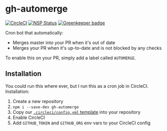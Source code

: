 # gh-automerge

[![CircleCI](https://circleci.com/gh/jonathanong/gh-automerge/tree/master.svg?style=svg&circle-token=d89466bafa3597afd2af10e1305ecac50a76958f)](https://circleci.com/gh/jonathanong/gh-automerge/tree/master)
[![NSP Status](https://nodesecurity.io/orgs/jonathanong/projects/90f33c5d-5d57-410c-9899-4e1e7b3a254a/badge)](https://nodesecurity.io/orgs/jonathanong/projects/90f33c5d-5d57-410c-9899-4e1e7b3a254a)
[![Greenkeeper badge](https://badges.greenkeeper.io/jonathanong/gh-automerge.svg)](https://greenkeeper.io/)

Cron bot that automatically:

- Merges master into your PR when it's out of date
- Merges your PR when it's up-to-date and is not blocked by any checks

To enable this on your PR, simply add a label called `AUTOMERGE`.

## Installation

You could run this where ever, but I run this as a cron job in CircleCI.
Installation:

1. Create a new repository
1. `npm i --save-dev gh-automerge`
1. Copy our [`.circleci/config.yml` template](.circleci/template.config.yml) into your repository
1. Enable CircleCI
1. Add `GITHUB_TOKEN` and `GITHUB_ORG` env vars to your CircleCI config
